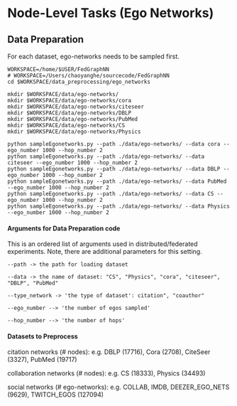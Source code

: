 # Node-Level Tasks (Ego Networks)


## Data Preparation


For each dataset, ego-networks needs to be sampled first.  
```
WORKSPACE=/home/$USER/FedGraphNN
# WORKSPACE=/Users/chaoyanghe/sourcecode/FedGraphNN
cd $WORKSPACE/data_preprocessing/ego_networks

mkdir $WORKSPACE/data/ego-networks/
mkdir $WORKSPACE/data/ego-networks/cora
mkdir $WORKSPACE/data/ego-networks/citeseer
mkdir $WORKSPACE/data/ego-networks/DBLP
mkdir $WORKSPACE/data/ego-networks/PubMed
mkdir $WORKSPACE/data/ego-networks/CS
mkdir $WORKSPACE/data/ego-networks/Physics

python sampleEgonetworks.py --path ./data/ego-networks/ --data cora --ego_number 1000 --hop_number 2
python sampleEgonetworks.py --path ./data/ego-networks/ --data citeseer --ego_number 1000 --hop_number 2
python sampleEgonetworks.py --path ./data/ego-networks/ --data DBLP --ego_number 1000 --hop_number 2
python sampleEgonetworks.py --path ./data/ego-networks/ --data PubMed --ego_number 1000 --hop_number 2
python sampleEgonetworks.py --path ./data/ego-networks/ --data CS --ego_number 1000 --hop_number 2
python sampleEgonetworks.py --path ./data/ego-networks/ --data Physics --ego_number 1000 --hop_number 2
```

#### Arguments for Data Preparation code
This is an ordered list of arguments used in distributed/federated experiments. Note, there are additional parameters for this setting.
```
--path -> the path for loading dataset

--data -> the name of dataset: "CS", "Physics", "cora", "citeseer", "DBLP", "PubMed"

--type_network -> 'the type of dataset': citation", "coauthor"

--ego_number --> 'the number of egos sampled'

--hop_number --> 'the number of hops'
```

#### Datasets to Preprocess

citation networks (# nodes): e.g. DBLP (17716), Cora (2708), CiteSeer (3327), PubMed (19717)

collaboration networks (# nodes): e.g. CS (18333), Physics (34493)
 
 social networks (# ego-networks): e.g. COLLAB, IMDB, DEEZER_EGO_NETS (9629), TWITCH_EGOS (127094)


